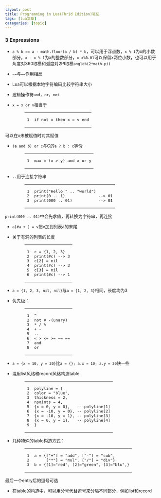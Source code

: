 ```yaml
---
layout: post
title: Programming in Lua(Thrid Edition)笔记 
tags: [lua文章]
categories: [topic]
---
```

<h3 id="3-Expressions"><a href="#3-Expressions" class="headerlink" title="3 Expressions"></a>3 Expressions</h3>
<ul>
<li><p><code>a % b == a - math.floor(a / b) * b</code>，可以用于浮点数，<code>x % 1</code>为x的小数部分，<code>x - x % 1</code>为x的整数部分，<code>x-x%0.01</code>可以保留x两位小数，也可以用于角度对360取模和弧度对2PI取模<code>angle%(2*math.pi)</code></p>
</li>
<li><p><code>~=</code>与<code>==</code>作用相反</p>
</li>
<li><p>Lua可以根据本地字符编码比较字符串大小</p>
</li>
<li><p>逻辑操作符<code>and</code>，<code>or</code>，<code>not</code></p>
</li>
<li><p><code>x = x or v</code>相当于</p>
<figure class="highlight lua"><table><tbody><tr><td class="gutter"><pre><span class="line">1</span><br/></pre></td><td class="code"><pre><span class="line"><span class="keyword">if</span> <span class="keyword">not</span> x <span class="keyword">then</span> x = v <span class="keyword">end</span></span><br/></pre></td></tr></tbody></table></figure>
</li>
</ul>
<p>可以在x未被赋值时对其赋值</p>
<ul>
<li><p><code>(a and b) or c</code>与C的<code>a ? b : c</code>等价</p>
<figure class="highlight lua"><table><tbody><tr><td class="gutter"><pre><span class="line">1</span><br/></pre></td><td class="code"><pre><span class="line"><span class="built_in">max</span> = (x &gt; y) <span class="keyword">and</span> x <span class="keyword">or</span> y</span><br/></pre></td></tr></tbody></table></figure>
</li>
<li><p><code>..</code>用于连接字符串</p>
<figure class="highlight lua"><table><tbody><tr><td class="gutter"><pre><span class="line">1</span><br/><span class="line">2</span><br/><span class="line">3</span><br/></pre></td><td class="code"><pre><span class="line"><span class="built_in">print</span>(<span class="string">&#34;Hello &#34;</span> .. <span class="string">&#34;world&#34;</span>) </span><br/><span class="line"><span class="built_in">print</span>(<span class="number">0</span> .. <span class="number">1</span>)              <span class="comment">--&gt; 01</span></span><br/><span class="line"><span class="built_in">print</span>(<span class="number">000</span> .. <span class="number">01</span>)           <span class="comment">--&gt; 01</span></span><br/></pre></td></tr></tbody></table></figure>
</li>
</ul>
<p><code>print(000 .. 01)</code>中会先求值，再转换为字符串，再连接</p>
<ul>
<li><p><code>a[#a + ] = v</code>把v加到列表a的末尾</p>
</li>
<li><p>关于有洞的列表的长度</p>
<figure class="highlight lua"><table><tbody><tr><td class="gutter"><pre><span class="line">1</span><br/><span class="line">2</span><br/><span class="line">3</span><br/><span class="line">4</span><br/><span class="line">5</span><br/><span class="line">6</span><br/></pre></td><td class="code"><pre><span class="line">c = {<span class="number">1</span>, <span class="number">2</span>, <span class="number">3</span>}</span><br/><span class="line"><span class="built_in">print</span>(#c) <span class="comment">--&gt; 3</span></span><br/><span class="line">c[<span class="number">2</span>] = <span class="literal">nil</span></span><br/><span class="line"><span class="built_in">print</span>(#c) <span class="comment">--&gt; 3</span></span><br/><span class="line">c[<span class="number">3</span>] = <span class="literal">nil</span></span><br/><span class="line"><span class="built_in">print</span>(#c) <span class="comment">--&gt; 1</span></span><br/></pre></td></tr></tbody></table></figure>
</li>
<li><p><code>a = {1, 2, 3, nil, nil}</code>与<code>a = {1, 2, 3}</code>相同，长度均为3</p>
</li>
<li><p>优先级：</p>
<figure class="highlight lua"><table><tbody><tr><td class="gutter"><pre><span class="line">1</span><br/><span class="line">2</span><br/><span class="line">3</span><br/><span class="line">4</span><br/><span class="line">5</span><br/><span class="line">6</span><br/><span class="line">7</span><br/><span class="line">8</span><br/></pre></td><td class="code"><pre><span class="line">^</span><br/><span class="line"><span class="keyword">not</span> # -(unary)</span><br/><span class="line">* / %</span><br/><span class="line">+ -</span><br/><span class="line">..</span><br/><span class="line">&lt; &gt; &lt;= &gt;= ~= ==</span><br/><span class="line"><span class="keyword">and</span></span><br/><span class="line"><span class="keyword">or</span></span><br/></pre></td></tr></tbody></table></figure>
</li>
<li><p><code>a = {x = 10, y = 20}</code>比<code>a = {}; a.x = 10; a.y = 20</code>快一些 </p>
</li>
<li><p>混用list风格和record风格构造table</p>
<figure class="highlight lua"><table><tbody><tr><td class="gutter"><pre><span class="line">1</span><br/><span class="line">2</span><br/><span class="line">3</span><br/><span class="line">4</span><br/><span class="line">5</span><br/><span class="line">6</span><br/><span class="line">7</span><br/><span class="line">8</span><br/><span class="line">9</span><br/></pre></td><td class="code"><pre><span class="line">polyline = {</span><br/><span class="line">color = <span class="string">&#34;blue&#34;</span>,</span><br/><span class="line">thickness = <span class="number">2</span>,</span><br/><span class="line">npoints = <span class="number">4</span>,</span><br/><span class="line">{x = <span class="number">0</span>, y = <span class="number">0</span>},   <span class="comment">-- polyline[1]</span></span><br/><span class="line">{x = <span class="number">-10</span>, y = <span class="number">0</span>}, <span class="comment">-- polyline[2]</span></span><br/><span class="line">{x = <span class="number">-10</span>, y = <span class="number">1</span>}, <span class="comment">-- polyline[3]</span></span><br/><span class="line">{x = <span class="number">0</span>, y = <span class="number">1</span>},   <span class="comment">-- polyline[4]</span></span><br/><span class="line">}</span><br/></pre></td></tr></tbody></table></figure>
</li>
<li><p>几种特殊的table构造方式：</p>
<figure class="highlight lua"><table><tbody><tr><td class="gutter"><pre><span class="line">1</span><br/><span class="line">2</span><br/><span class="line">3</span><br/></pre></td><td class="code"><pre><span class="line">a = {[<span class="string">&#34;+&#34;</span>] = <span class="string">&#34;add&#34;</span>, [<span class="string">&#34;-&#34;</span>] = <span class="string">&#34;sub&#34;</span>,</span><br/><span class="line">     [<span class="string">&#34;*&#34;</span>] = <span class="string">&#34;mul&#34;</span>, [<span class="string">&#34;/&#34;</span>] = <span class="string">&#34;div&#34;</span>}</span><br/><span class="line">b = {[<span class="number">1</span>]=<span class="string">&#34;red&#34;</span>, [<span class="number">2</span>]=<span class="string">&#34;green&#34;</span>, [<span class="number">3</span>]=<span class="string">&#34;blu&#34;</span>,}</span><br/></pre></td></tr></tbody></table></figure>
</li>
</ul>
<p>最后一个entry后的逗号可选</p>
<ul>
<li>在table的构造中，可以用分号代替逗号来分隔不同部分，例如list和record</li>
</ul>